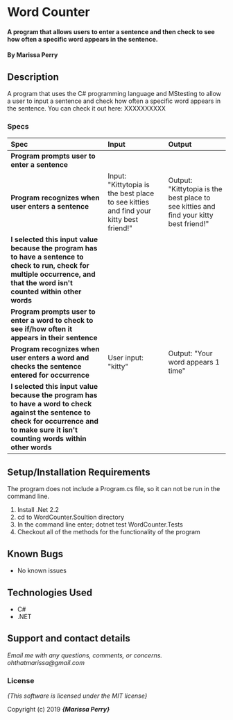 # Word Counter

#### A program that allows users to enter a sentence and then check to see how often a specific word appears in the sentence.

#### By **Marissa Perry**

## Description

A program that uses the C# programming language and MStesting to allow a user to input a sentence and check how often a specific word appears in the sentence. You can check it out here: XXXXXXXXXX


### Specs
| Spec | Input | Output |
| :-------------     | :------------- | :------------- |
|**Program prompts user to enter a sentence**|
| **Program recognizes when user enters a sentence**| Input: "Kittytopia is the best place to see kitties and find your kitty best friend!" | Output: "Kittytopia is the best place to see kitties and find your kitty best friend!"|
|**I selected this input value because the program has to have a sentence to check to run, check for multiple occurrence, and that the word isn't counted within other words**|
|**Program prompts user to enter a word to check to see if/how often it appears in their sentence**|
| **Program recognizes when user enters a word and checks the sentence entered for occurrence** | User input: "kitty" | Output: "Your word appears 1 time" |
| **I selected this input value because the program has to have a word to check against the sentence to check for occurrence and to make sure it isn't counting words within other words**|




## Setup/Installation Requirements

The program does not include a Program.cs file, so it can not be run in the command line.

1. Install .Net 2.2
2. cd to WordCounter.Soultion directory
3. In the command line enter; dotnet test WordCounter.Tests
4. Checkout all of the methods for the functionality of the program

## Known Bugs
* No known issues

## Technologies Used
* C#
* .NET


## Support and contact details

_Email me with any questions, comments, or concerns. ohthatmarissa@gmail.com_

### License

*{This software is licensed under the MIT license}*

Copyright (c) 2019 **_{Marissa Perry}_**
